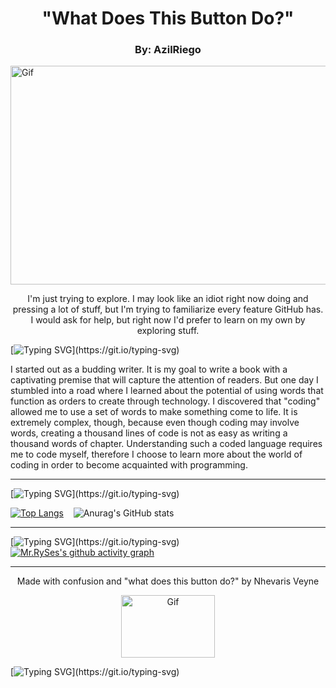 </head>
<body>
  <h1 align="center">"What Does This Button Do?"</h1>
  <h3 align="center">By: AzilRiego</h3>
    <img align="center" alt="Gif" width="1000" border_color=2c1971 width="150" height="350" padding="100" src="https://media4.giphy.com/media/NKEt9elQ5cR68/giphy.gif?cid=6c09b952bf0hsh4mlhow2wnseiuthzhxh5skw6t9h021226y&ep=v1_internal_gif_by_id&rid=giphy.gif&ct=gal_gif_by_id&rid=giphy.gif&ct=g659f645.gifv" AriSpaceExplorer on Reddit>
  <p align="center">
    I'm just trying to explore. I may look like an idiot right now doing and pressing a lot of stuff, but I'm trying to familiarize every feature GitHub has. I would ask for help, but right now I'd prefer to learn on my own by exploring stuff.
  </p>
  
[![Typing SVG](https://readme-typing-svg.demolab.com/?lines=About+Me;)](https://git.io/typing-svg)
  <p>
    I started out as a budding writer. It is my goal to write a book with a captivating premise that will capture the attention of readers. But one day I stumbled into a road where I learned about the potential of using words that function as orders to create through technology. I discovered that "coding" allowed me to use a set of words to make something come to life. It is extremely complex, though, because even though coding may involve words, creating a thousand lines of code is not as easy as writing a thousand words of chapter. Understanding such a coded language requires me to code myself, therefore I choose to learn more about the world of coding in order to become acquainted with programming.
  </p>
  
---
[![Typing SVG](https://readme-typing-svg.demolab.com/?lines=Status;)](https://git.io/typing-svg)

[![Top Langs](https://github-readme-stats.vercel.app/api/top-langs/?username=AzilRiego&layout=donut&bg_color=140335)](https://github.com/AzilRiego/github-readme-stats&bg_color=170252)  &nbsp;&nbsp;&nbsp;![Anurag's GitHub stats](https://github-readme-stats.vercel.app/api?username=AzilRiego&show_icons=true&bg_color=140335)

---
[![Typing SVG](https://readme-typing-svg.demolab.com/?lines=Activity+Graph+based+on+commits;)](https://git.io/typing-svg)
[![Mr.RySes's github activity graph](https://github-readme-activity-graph.vercel.app/graph?username=AzilRiego&bg_color=140335&color=18cda9&line=00f583&point=00ff11&area=true&hide_border=true)](https://github.com/AzilRiego/github-readme-activity-graph)

<hr>
  <p align="center">Made with confusion and "what does this button do?" by Nhevaris Veyne</p>
  <p align="center">
    <img align="center" alt="Gif" width="150" border_color=2c1971 width="50" height="100" padding="100" src="https://media2.giphy.com/media/vrEHd9Hslqous/giphy.gif?cid=6c09b952o68egcagm7kwuoe4b1djjbejn297nfrco96iz4ud&ep=v1_internal_gif_by_id&rid=giphy.gif&ct=s" alt="Gif">
  </p>
</body>
</html>

[![Typing SVG](https://readme-typing-svg.demolab.com/?lines=What+does+this+button+do?;Quack!;Angelica+G.+Aquilato;Write+Write+Write+Write+;Code+Code+Code+Code+Code;)](https://git.io/typing-svg)




